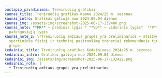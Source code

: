 ```yaml
---
puslapio_pavadinimas: Treniruočių grafikai
kaunas_title: Treniruočių grafikas Kaune 2024/25 m. sezonas
kaunas_intro: Grafikai galioja nuo 2024.09.04 dienos
kaunas_img: /assets/img/screenshot-2025-06-17-132408.png
kaunas_note: **PR** – pradinis lygis * **VD** – vidurinis lygis*  **P** –
  pažengusiųjų lygis
kaunas_note_2: \*Treniruočių amžiaus grupės yra preliminarios – atsižvelgę į
  sportininko fizinį ir techninį pasiruošimą treneriai rekomenduoja tinkamiausią
  grupę
kedainiai_title: Treniruočių grafikas Kėdainiuose 2024/25 m. sezonas
kedainiai_intro: Grafikai galioja nuo 2024.09.04 dienos
kedainiai_img: /assets/img/screenshot-2025-06-17-132422.png
kedainiai_note: |
  * Treniruočių amžiaus grupės yra preliminarios
---
```

